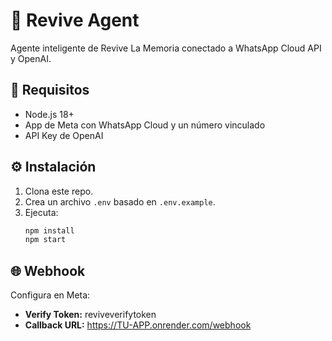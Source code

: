 # 🤖 Revive Agent
Agente inteligente de Revive La Memoria conectado a WhatsApp Cloud API y OpenAI.

## 🚀 Requisitos
- Node.js 18+
- App de Meta con WhatsApp Cloud y un número vinculado
- API Key de OpenAI

## ⚙️ Instalación
1. Clona este repo.
2. Crea un archivo `.env` basado en `.env.example`.
3. Ejecuta:
   ```bash
   npm install
   npm start
   ```

## 🌐 Webhook
Configura en Meta:
- **Verify Token:** reviveverifytoken
- **Callback URL:** https://TU-APP.onrender.com/webhook
